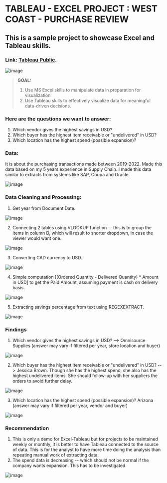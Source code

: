 # TABLEAU - EXCEL PROJECT : WEST COAST  - PURCHASE REVIEW

## This is a sample project to showcase Excel and Tableau skills.
### Link: [Tableau Public](https://public.tableau.com/app/profile/joi.diaries/viz/WestCoastPurchaseReview/Dashboard1#1).

![image](https://github.com/joidiaries/tableau_purchasereview/assets/150142726/3beb1d4f-7acc-460f-bcc3-3a069a03d054)


> **GOAL:** 
> 1. Use MS Excel skills to manipulate data in preparation for visualization
> 2. Use Tableau skills to effectively visualize data for meaningful data-driven decisions.


### Here are the **questions** we want to answer:
1. Which vendor gives the highest savings in USD?
2. Which buyer has the highest item receivable or "undelivered" in USD?
3. Which location has the highest spend (possible expansion)?

### Data:
It is about the purchasing transactions made between 2019-2022. Made this data based on my 5 years experience in Supply Chain. I made this data similar to extracts from systems like SAP, Coupa and Oracle.

![image](https://github.com/joidiaries/tableau_purchasereview/assets/150142726/380f8ab7-31be-4d6d-85e7-571b4be3f387)


### Data Cleaning and Processing:
1. Get year from Document Date.
   
![image](https://github.com/joidiaries/tableau_purchasereview/assets/150142726/4f02779b-cc7d-4fb3-b986-0dc9a90e097d)


2. Connecting 2 tables using VLOOKUP function -- this is to group the items in column D, which will result to shorter dropdown, in case the viewer would want one.
   
![image](https://github.com/joidiaries/tableau_purchasereview/assets/150142726/817475ba-e8cb-4306-b297-5c28d00d50ec)


3. Converting CAD currency to USD.

![image](https://github.com/joidiaries/tableau_purchasereview/assets/150142726/3885d2b4-99bf-4676-94ad-19229f779e44)

4. Simple computation [(Ordered Quantity - Delivered Quantity) * Amount in USD] to get the Paid Amount, assuming payment is cash on delivery basis.
   
![image](https://github.com/joidiaries/tableau_purchasereview/assets/150142726/1dc3643d-bd95-4cb8-819b-d44ab9d6ff1f)

5. Extracting savings percentage from text using REGEXEXTRACT.

![image](https://github.com/joidiaries/tableau_purchasereview/assets/150142726/94228e9b-c6be-4559-8ae6-87271eb17dc2)

### Findings
1. Which vendor gives the highest savings in USD? --> Omnisource Supplies (answer may vary if filtered per year, store location and buyer)

![image](https://github.com/joidiaries/tableau_purchasereview/assets/150142726/f5dbcc0d-c1c9-4321-96fc-e92464059173)

2. Which buyer has the highest item receivable or "undelivered" in USD? --> Jessica Brown. Though she has the highest spend, she also has the highest undelivered items. She should follow-up with her suppliers the orders to avoid further delay.

![image](https://github.com/joidiaries/tableau_purchasereview/assets/150142726/74847c8e-e45d-49ac-98c8-e2a593ca0084)

3. Which location has the highest spend (possible expansion)? Arizona (answer may vary if filtered per year, vendor and buyer)

![image](https://github.com/joidiaries/tableau_purchasereview/assets/150142726/b4a20825-9688-451e-bb4b-b06f6b6dd84f)


### Recommendation
1. This is only a demo for Excel-Tableau but for projects to be maintained weekly or monthly, it is better to have Tableau connected to the source of data. This is for the analyst to have more time doing the analysis than repeating manual work of extracting data.
2. The spend data is decreasing -- which should not be normal if the company wants expansion. This has to be investigated.

![image](https://github.com/joidiaries/tableau_purchasereview/assets/150142726/40c9fb4a-06e2-445f-a539-62ca7fc13156)

